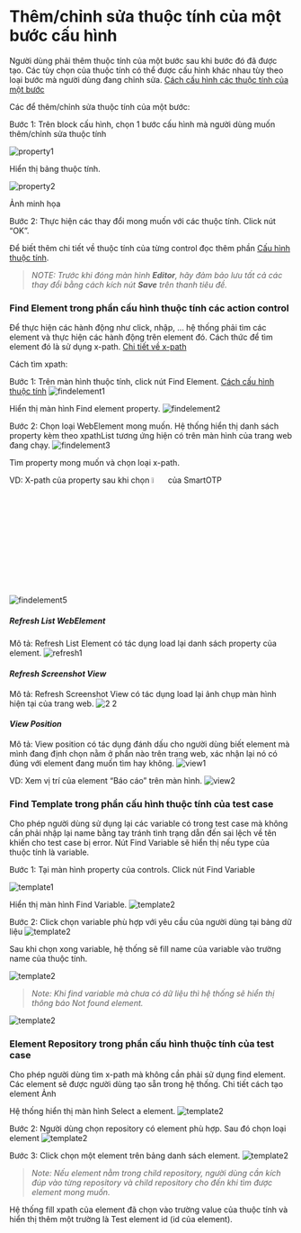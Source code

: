 # Thêm/chỉnh sửa thuộc tính của một bước cấu hình
Người dùng phải thêm thuộc tính của một bước sau khi bước đó đã được tạo. Các tùy chọn của thuộc tính có thể được cấu hình khác nhau tùy theo loại bước mà người dùng đang chỉnh sửa.  [Cách cấu hình các thuộc tính của một bước](/test-framework-api/guest/doc-file/doc-file/03aa9ed7-eb1f-4362-8146-b1fabde3b705/link.png)

Các để thêm/chỉnh sửa thuộc tính của một bước:

Bước 1: Trên block cấu hình, chọn 1 bước cấu hình mà người dùng muốn thêm/chỉnh sửa thuộc tính 

![property1](https://user-images.githubusercontent.com/105435351/197674399-e25f2ca2-8257-4b1c-b1d8-09c48b224e6c.png)

Hiển thị bảng thuộc tính. 

![property2](https://user-images.githubusercontent.com/105435351/197674655-a459a85a-f63b-4a8f-a1d0-712f93f3baaf.png)

Ảnh minh họa

Bước 2: Thực hiện các thay đổi mong muốn với các thuộc tính. Click nút “OK”.

Để biết thêm chi tiết về thuộc tính của từng control đọc thêm phần [Cấu hình thuộc tính](https://github.com/quynh-dn/QA-Platform/blob/main/1.4.1%20Cau%20hinh%20cac%20buoc%20thuoc%20tinh.md).

> *NOTE: Trước khi đóng màn hình **Editor**, hãy đảm bảo lưu tất cả các thay đổi bằng cách kích nút **Save** trên thanh tiêu đề.*

### Find Element trong phần cấu hình thuộc tính các action control

Để thực hiện các hành động như click, nhập, … hệ thống phải tìm các element và thực hiện các hành động trên element đó. Cách thức để tìm element đó là sử dụng x-path. 
[Chi tiết về x-path](https://github.com/quynh-dn/QA-Platform/blob/main/9.3%20Gi%E1%BB%9Bi%20thi%E1%BB%87u%20v%E1%BB%81%20X-Path%20(XML%20Path%20Language).md)

Cách tìm xpath:

Bước 1:	Trên màn hình thuộc tính, click nút Find Element. [Cách cấu hình thuộc tính](https://github.com/quynh-dn/QA-Platform/blob/main/1.4.1%20Cau%20hinh%20cac%20buoc%20thuoc%20tinh.md)
![findelement1](https://user-images.githubusercontent.com/105435351/197676376-4091369b-9129-400d-83cc-0661218aec21.png)

Hiển thị màn hình Find element property.
![findelement2](https://user-images.githubusercontent.com/105435351/197676650-e092e948-2079-4383-82da-6868cbe6b57b.png)

Bước 2: Chọn loại WebElement mong muốn. Hệ thống hiển thị danh sách property kèm theo xpathList tương ứng hiện có trên màn hình của trang web đang chạy.
![findelement3](https://user-images.githubusercontent.com/105435351/197676803-84c55607-c8fd-46b1-96f2-f9ee7b93f010.png)

Tìm property mong muốn và chọn loại x-path.

VD: X-path của property sau khi chọn <img src="https://user-images.githubusercontent.com/105435351/197676964-17712010-f58c-403c-bac3-c7b5216c63a4.png" width="5%" /> của SmartOTP

![findelement5](https://user-images.githubusercontent.com/105435351/197677139-26e389ef-7005-473a-ae0c-c446b91b5af5.png)


##### _Refresh List WebElement_
Mô tả: Refresh List Element có tác dụng load lại danh sách property của element.
![refresh1](https://user-images.githubusercontent.com/105435351/197677673-7e5f6185-27e1-4f4e-ba59-8353522833a8.png)

#### _Refresh Screenshot View_
Mô tả: Refresh Screenshot View có tác dụng load lại ảnh chụp màn hình hiện tại của trang web.
![2 2](https://user-images.githubusercontent.com/105435351/197678284-a0e19692-e39b-4a94-a3fa-19df7da9ac11.png)

#### _View Position_
Mô tả: View position có tác dụng đánh dấu cho người dùng biết element mà mình đang định chọn nằm ở phần nào trên trang web, xác nhận lại nó có đúng với element đang muốn tìm hay không.
![view1](https://user-images.githubusercontent.com/105435351/197678773-e3bd6ebc-e8a8-4211-9dd5-4ab040239471.png)

VD: Xem vị trí của element “Báo cáo” trên màn hình.
![view2](https://user-images.githubusercontent.com/105435351/197678779-f85e9d8d-14ae-44e3-a7c4-e3e28ed86ab2.png)

### Find Template trong phần cấu hình thuộc tính của test case

Cho phép người dùng sử dụng lại các variable có trong test case mà không cần phải nhập lại name bằng tay tránh tình trạng dẫn đến sai lệch về tên khiến cho test case bị error. Nút Find Variable sẽ hiển thị nếu type của thuộc tính là variable.

Bước 1: Tại màn hình property của controls. Click nút Find Variable

![template1](https://user-images.githubusercontent.com/105435351/197679362-321366c2-8a51-4217-b004-3c31f5cc4b03.png)

Hiển thị màn hình Find Variable.
![template2](https://user-images.githubusercontent.com/105435351/197679784-1d553ad8-9091-4a33-aca8-5e39b56163d1.png)

Bước 2: Click chọn variable phù hợp với yêu cầu của người dùng tại bảng dữ liệu
![template2](https://user-images.githubusercontent.com/105435351/197679784-1d553ad8-9091-4a33-aca8-5e39b56163d1.png)

Sau khi chọn xong variable, hệ thống sẽ fill name của variable vào trường name của thuộc tính.

![template2](https://user-images.githubusercontent.com/105435351/197679784-1d553ad8-9091-4a33-aca8-5e39b56163d1.png)

> *Note: Khi find variable mà chưa có dữ liệu thì hệ thống sẽ hiển thị thông báo Not found element.*

![template2](https://user-images.githubusercontent.com/105435351/197679784-1d553ad8-9091-4a33-aca8-5e39b56163d1.png)

### Element Repository trong phần cấu hình thuộc tính của test case

Cho phép người dùng tìm x-path mà không cần phải sử dụng find element. Các element sẽ được người dùng tạo sẵn trong hệ thống. Chi tiết cách tạo element
Ảnh

Hệ thống hiển thị màn hình Select a element.
![template2](https://user-images.githubusercontent.com/105435351/197679784-1d553ad8-9091-4a33-aca8-5e39b56163d1.png)

Bước 2:  Người dùng chọn repository có element phù hợp. Sau đó chọn loại element
![template2](https://user-images.githubusercontent.com/105435351/197679784-1d553ad8-9091-4a33-aca8-5e39b56163d1.png)

Bước 3: Click chọn một element trên bảng danh sách element.
![template2](https://user-images.githubusercontent.com/105435351/197679784-1d553ad8-9091-4a33-aca8-5e39b56163d1.png)

> *Note: Nếu element nằm trong child repository, người dùng cần kích đúp vào từng repository và child repository cho đến khi tìm được element mong muốn.*

Hệ thống fill xpath của element đã chọn vào trường value của thuộc tính và hiển thị thêm một trường là Test element id (id của element).

